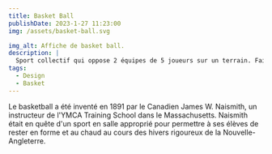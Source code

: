 ```yaml
---
title: Basket Ball
publishDate: 2023-1-27 11:23:00
img: /assets/basket-ball.svg

img_alt: Affiche de basket ball.
description: |
  Sport collectif qui oppose 2 équipes de 5 joueurs sur un terrain. Faire passer un ballon à travers un arceau fixé à 3,05 mètres du sol pour marquer des paniers. 
tags:
  - Design
  - Basket
---
```


Le basketball a été inventé en 1891 par le Canadien James W. Naismith, un instructeur de l'YMCA Training School dans le Massachusetts. Naismith était en quête d'un sport en salle approprié pour permettre à ses élèves de rester en forme et au chaud au cours des hivers rigoureux de la Nouvelle-Angleterre.